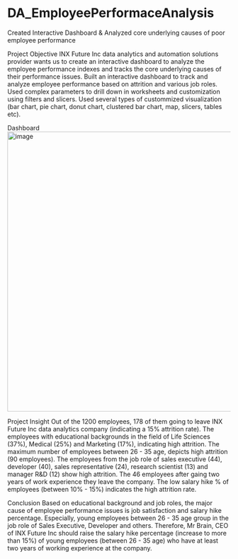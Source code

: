# DA_EmployeePerformaceAnalysis
Created Interactive Dashboard &amp; Analyzed core underlying causes of poor employee performance

Project Objective
INX Future Inc data analytics and automation solutions provider wants us to create an interactive dashboard to analyze the employee performance indexes and tracks the core underlying causes of their performance issues.
Built an interactive dashboard to track and analyze employee performance based on attrition and various job roles.
Used complex parameters to drill down in worksheets and customization using filters and slicers.
Used several types of custommized visualization (bar chart, pie chart, donut chart, clustered bar chart, map, slicers, tables etc).

Dashboard
<img width="632" alt="image" src="https://github.com/vedantbhatiaa/DA_EmployeePerformaceAnalysis/assets/149946787/5165fb75-2bef-46ef-9eae-ee12d3300637">

Project Insight
Out of the 1200 employees, 178 of them going to leave INX Future Inc data analytics company (indicating a 15% attrition rate).
The employees with educational backgrounds in the field of Life Sciences (37%), Medical (25%) and Marketing (17%), indicating high attrition.
The maximum number of employees between 26 - 35 age, depicts high attrition (90 employees).
The employees from the job role of sales executive (44), developer (40), sales representative (24), research scientist (13) and manager R&D (12) show high attrition.
The 46 employees after gaing two years of work experience they leave the company.
The low salary hike % of employees (between 10% - 15%) indicates the high attrition rate.

Conclusion 
Based on educational background and job roles, the major cause of employee performance issues is job satisfaction and salary hike percentage. Especially, young employees between 26 - 35 age group in the job role of Sales Executive, Developer and others. Therefore, Mr Brain, CEO of INX Future Inc should raise the salary hike percentage (increase to more than 15%) of young employees (between 26 - 35 age) who have at least two years of working experience at the company.
